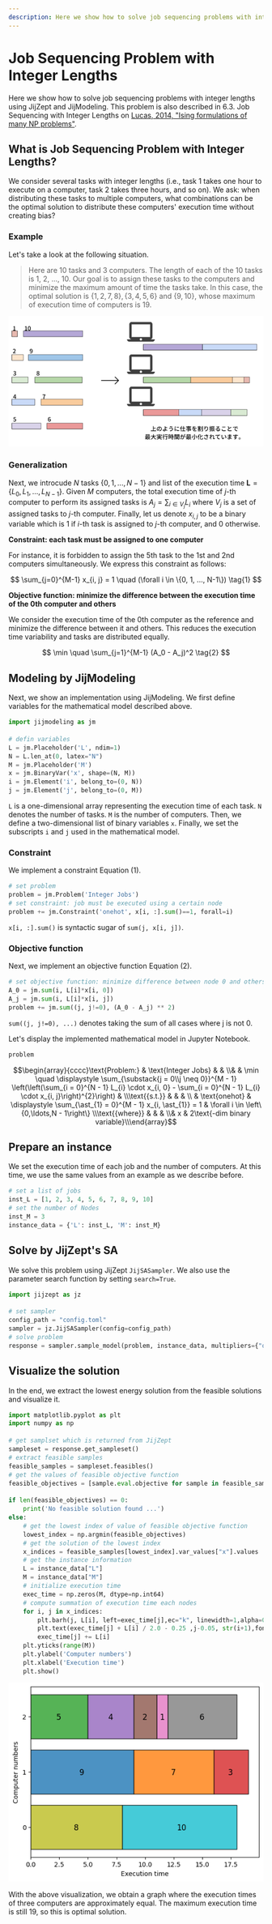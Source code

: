 ```yaml
--- 
description: Here we show how to solve job sequencing problems with integer lengths using JijZept and JijModeling.
---
```


# Job Sequencing Problem with Integer Lengths

Here we show how to solve job sequencing problems with integer lengths using JijZept and JijModeling. 
This problem is also described in 6.3. Job Sequencing with Integer Lengths on [Lucas, 2014, "Ising formulations of many NP problems"](https://www.frontiersin.org/articles/10.3389/fphy.2014.00005/full).

## What is Job Sequencing Problem with Integer Lengths?

We consider several tasks with integer lengths (i.e., task 1 takes one hour to execute on a computer, task 2 takes three hours, and so on).
We ask: when distributing these tasks to multiple computers, what combinations can be the optimal solution to distribute these computers' execution time without creating bias?

### Example

Let's take a look at the following situation.

> Here are 10 tasks and 3 computers. 
> The length of each of the 10 tasks is 1, 2, ..., 10.
> Our goal is to assign these tasks to the computers and minimize the maximum amount of time the tasks take.
> In this case, the optimal solution is $\{1, 2, 7, 8\}, \{3, 4, 5, 6\}$ and $\{9, 10\}$, whose maximum of execution time of computers is 19.

![](./assets/integer_jobs_01.png)

### Generalization

Next, we introcude $N$ tasks $\{0, 1, ..., N-1\}$ and list of the execution time $\bm{L} = \{L_0, L_1, ..., L_{N-1}\}$. 
Given $M$ computers, the total execution time of $j$-th computer to perform its assigned tasks is $A_j = \sum_{i \in V_j} L_i$ where $V_j$ is a set of assigned tasks to $j$-th computer.
Finally, let us denote $x_{i, j}$ to be a binary variable which is 1 if $i$-th task is assigned to $j$-th computer, and 0 otherwise.

**Constraint: each task must be assigned to one computer**

For instance, it is forbidden to assign the 5th task to the 1st and 2nd computers simultaneously.
We express this constraint as follows:

$$
\sum_{j=0}^{M-1} x_{i, j} = 1 \quad (\forall i \in \{0, 1, ..., N-1\}) \tag{1}
$$

**Objective function: minimize the difference between the execution time of the 0th computer and others**

We consider the execution time of the 0th computer as the reference and minimize the difference between it and others.
This reduces the execution time variability and tasks are distributed equally.

$$
\min \quad \sum_{j=1}^{M-1} (A_0 - A_j)^2 \tag{2}
$$

## Modeling by JijModeling

Next, we show an implementation using JijModeling. We first define variables for the mathematical model described above.


```python
import jijmodeling as jm

# defin variables
L = jm.Placeholder('L', ndim=1)
N = L.len_at(0, latex="N")
M = jm.Placeholder('M')
x = jm.BinaryVar('x', shape=(N, M))
i = jm.Element('i', belong_to=(0, N))
j = jm.Element('j', belong_to=(0, M))
```

`L` is a one-dimensional array representing the execution time of each task.
`N` denotes the number of tasks.
`M` is the number of computers.
Then, we define a two-dimensional list of binary variables `x`. 
Finally, we set the subscripts `i` and `j` used in the mathematical model.

### Constraint

We implement a constraint Equation (1).


```python
# set problem
problem = jm.Problem('Integer Jobs')
# set constraint: job must be executed using a certain node
problem += jm.Constraint('onehot', x[i, :].sum()==1, forall=i)
```

`x[i, :].sum()` is syntactic sugar of `sum(j, x[i, j])`.

### Objective function

Next, we implement an objective function Equation (2).


```python
# set objective function: minimize difference between node 0 and others
A_0 = jm.sum(i, L[i]*x[i, 0])
A_j = jm.sum(i, L[i]*x[i, j])
problem += jm.sum((j, j!=0), (A_0 - A_j) ** 2)
```

`sum((j, j!=0), ...)` denotes taking the sum of all cases where j is not 0.

Let's display the implemented mathematical model in Jupyter Notebook.


```python
problem
```




$$\begin{array}{cccc}\text{Problem:} & \text{Integer Jobs} & & \\& & \min \quad \displaystyle \sum_{\substack{j = 0\\j \neq 0}}^{M - 1} \left(\left(\sum_{i = 0}^{N - 1} L_{i} \cdot x_{i, 0} - \sum_{i = 0}^{N - 1} L_{i} \cdot x_{i, j}\right)^{2}\right) & \\\text{{s.t.}} & & & \\ & \text{onehot} & \displaystyle \sum_{\ast_{1} = 0}^{M - 1} x_{i, \ast_{1}} = 1 & \forall i \in \left\{0,\ldots,N - 1\right\} \\\text{{where}} & & & \\& x & 2\text{-dim binary variable}\\\end{array}$$



## Prepare an instance

We set the execution time of each job and the number of computers.
At this time, we use the same values from an example as we describe before.


```python
# set a list of jobs
inst_L = [1, 2, 3, 4, 5, 6, 7, 8, 9, 10]
# set the number of Nodes
inst_M = 3
instance_data = {'L': inst_L, 'M': inst_M}
```

## Solve by JijZept's SA

We solve this problem using JijZept `JijSASampler`. We also use the parameter search function by setting `search=True`.


```python
import jijzept as jz

# set sampler
config_path = "config.toml"
sampler = jz.JijSASampler(config=config_path)
# solve problem
response = sampler.sample_model(problem, instance_data, multipliers={"onehot": 0.5}, num_reads=100, search=True)
```

## Visualize the solution

In the end, we extract the lowest energy solution from the feasible solutions and visualize it.


```python
import matplotlib.pyplot as plt
import numpy as np

# get samplset which is returned from JijZept
sampleset = response.get_sampleset()
# extract feasible samples
feasible_samples = sampleset.feasibles()
# get the values of feasible objective function
feasible_objectives = [sample.eval.objective for sample in feasible_samples]

if len(feasible_objectives) == 0:
    print('No feasible solution found ...')
else:
    # get the lowest index of value of feasible objective function
    lowest_index = np.argmin(feasible_objectives)
    # get the solution of the lowest index
    x_indices = feasible_samples[lowest_index].var_values["x"].values
    # get the instance information
    L = instance_data["L"]
    M = instance_data["M"]
    # initialize execution time
    exec_time = np.zeros(M, dtype=np.int64)
    # compute summation of execution time each nodes
    for i, j in x_indices:
        plt.barh(j, L[i], left=exec_time[j],ec="k", linewidth=1,alpha=0.8)
        plt.text(exec_time[j] + L[i] / 2.0 - 0.25 ,j-0.05, str(i+1),fontsize=12)
        exec_time[j] += L[i]
    plt.yticks(range(M))
    plt.ylabel('Computer numbers')
    plt.xlabel('Execution time')
    plt.show()
```


    
![png](10-job_sequencing_files/10-job_sequencing_19_0.png)
    


With the above visualization, we obtain a graph where the execution times of three computers are approximately equal.
The maximum execution time is still 19, so this is optimal solution.
